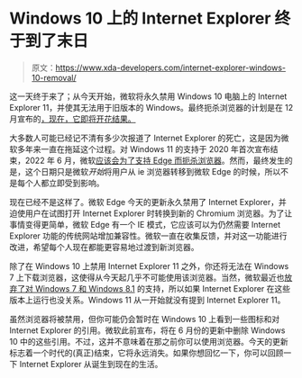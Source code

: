 # Windows 10 上的 Internet Explorer 终于到了末日

> 原文：<https://www.xda-developers.com/internet-explorer-windows-10-removal/>

这一天终于来了；从今天开始，微软将永久禁用 Windows 10 电脑上的 Internet Explorer 11，并使其无法用于旧版本的 Windows。最终扼杀浏览器的计划是在 12 月宣布的[，现在，它即将开花结果。](https://www.xda-developers.com/internet-explorer-windows-10-disablement/)

大多数人可能已经记不清有多少次报道了 Internet Explorer 的死亡，这是因为微软多年来一直在拖延这个过程。对 Windows 11 的支持于 2020 年首次宣布结束，2022 年 6 月，微软[应该会为了支持 Edge 而扼杀浏览器](https://www.xda-developers.com/internet-explorer-support-ends-windows-10-july-2022/)。然而，最终发生的是，这个日期只是微软*开始*将用户从 ie 浏览器转移到微软 Edge 的时候，所以不是每个人都立即受到影响。

现在已经不是这样了。微软 Edge 今天的更新永久禁用了 Internet Explorer，并迫使用户在试图打开 Internet Explorer 时转换到新的 Chromium 浏览器。为了让事情变得更简单，微软 Edge 有一个 IE 模式，它应该可以为仍然需要 Internet Explorer 功能的传统网站增加兼容性。微软一直在收集反馈，并对这一功能进行改进，希望每个人现在都能更容易地过渡到新浏览器。

除了在 Windows 10 上禁用 Internet Explorer 11 之外，你还将无法在 Windows 7 上下载浏览器，这使得从今天起几乎不可能使用该浏览器。当然，微软最近也[放弃了对 Windows 7 和 Windows 8.1](https://www.xda-developers.com/windows-7-and-8-1-dead/) 的支持，所以如果 Internet Explorer 在这些版本上运行也没关系。Windows 11 从一开始就没有提到 Internet Explorer 11。

虽然浏览器将被禁用，但你可能仍会暂时在 Windows 10 上看到一些图标和对 Internet Explorer 的引用。微软此前宣布，将在 6 月份的更新中删除 Windows 10 中的这些引用。不过，这并不意味着在那之前你可以使用浏览器。今天的更新标志着一个时代的(真正)结束，它将永远消失。如果你想回忆一下，你可以回顾一下 Internet Explorer 从诞生到现在的生活。